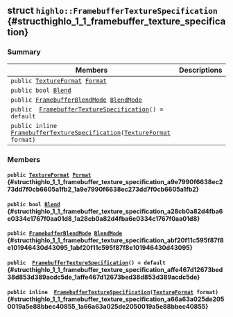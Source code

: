 ## struct `highlo::FramebufferTextureSpecification` {#structhighlo_1_1_framebuffer_texture_specification}

### Summary

 Members                        | Descriptions                                
--------------------------------|---------------------------------------------
`public `[`TextureFormat`](docs-api/api-highlo.md#namespacehighlo_a3fe45292e84f31a3ebae05ef65d5953e_1a3fe45292e84f31a3ebae05ef65d5953e)` `[`Format`](#structhighlo_1_1_framebuffer_texture_specification_a9e7990f6638ec273dd7f0cb6605a1fb2_1a9e7990f6638ec273dd7f0cb6605a1fb2) | 
`public bool `[`Blend`](#structhighlo_1_1_framebuffer_texture_specification_a28cb0a82d4fba6e0334c1767f0aa01d8_1a28cb0a82d4fba6e0334c1767f0aa01d8) | 
`public `[`FramebufferBlendMode`](docs-api/api-highlo.md#namespacehighlo_ac957b887a2abf09fc8c98114cbf80304_1ac957b887a2abf09fc8c98114cbf80304)` `[`BlendMode`](#structhighlo_1_1_framebuffer_texture_specification_abf20f11c595f87f8e101946430d43095_1abf20f11c595f87f8e101946430d43095) | 
`public  `[`FramebufferTextureSpecification`](#structhighlo_1_1_framebuffer_texture_specification_affe467d12673bed38d853d389acdc5de_1affe467d12673bed38d853d389acdc5de)`() = default` | 
`public inline  `[`FramebufferTextureSpecification`](#structhighlo_1_1_framebuffer_texture_specification_a66a63a025de2050019a5e88bbec40855_1a66a63a025de2050019a5e88bbec40855)`(`[`TextureFormat`](docs-api/api-highlo.md#namespacehighlo_a3fe45292e84f31a3ebae05ef65d5953e_1a3fe45292e84f31a3ebae05ef65d5953e)` format)` | 

### Members

#### `public `[`TextureFormat`](docs-api/api-highlo.md#namespacehighlo_a3fe45292e84f31a3ebae05ef65d5953e_1a3fe45292e84f31a3ebae05ef65d5953e)` `[`Format`](#structhighlo_1_1_framebuffer_texture_specification_a9e7990f6638ec273dd7f0cb6605a1fb2_1a9e7990f6638ec273dd7f0cb6605a1fb2) {#structhighlo_1_1_framebuffer_texture_specification_a9e7990f6638ec273dd7f0cb6605a1fb2_1a9e7990f6638ec273dd7f0cb6605a1fb2}

#### `public bool `[`Blend`](#structhighlo_1_1_framebuffer_texture_specification_a28cb0a82d4fba6e0334c1767f0aa01d8_1a28cb0a82d4fba6e0334c1767f0aa01d8) {#structhighlo_1_1_framebuffer_texture_specification_a28cb0a82d4fba6e0334c1767f0aa01d8_1a28cb0a82d4fba6e0334c1767f0aa01d8}

#### `public `[`FramebufferBlendMode`](docs-api/api-highlo.md#namespacehighlo_ac957b887a2abf09fc8c98114cbf80304_1ac957b887a2abf09fc8c98114cbf80304)` `[`BlendMode`](#structhighlo_1_1_framebuffer_texture_specification_abf20f11c595f87f8e101946430d43095_1abf20f11c595f87f8e101946430d43095) {#structhighlo_1_1_framebuffer_texture_specification_abf20f11c595f87f8e101946430d43095_1abf20f11c595f87f8e101946430d43095}

#### `public  `[`FramebufferTextureSpecification`](#structhighlo_1_1_framebuffer_texture_specification_affe467d12673bed38d853d389acdc5de_1affe467d12673bed38d853d389acdc5de)`() = default` {#structhighlo_1_1_framebuffer_texture_specification_affe467d12673bed38d853d389acdc5de_1affe467d12673bed38d853d389acdc5de}

#### `public inline  `[`FramebufferTextureSpecification`](#structhighlo_1_1_framebuffer_texture_specification_a66a63a025de2050019a5e88bbec40855_1a66a63a025de2050019a5e88bbec40855)`(`[`TextureFormat`](docs-api/api-highlo.md#namespacehighlo_a3fe45292e84f31a3ebae05ef65d5953e_1a3fe45292e84f31a3ebae05ef65d5953e)` format)` {#structhighlo_1_1_framebuffer_texture_specification_a66a63a025de2050019a5e88bbec40855_1a66a63a025de2050019a5e88bbec40855}

